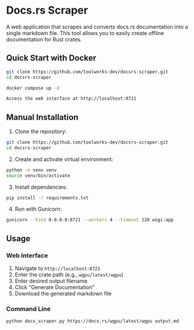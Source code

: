 # Docs.rs Scraper

A web application that scrapes and converts docs.rs documentation into a single markdown file. This tool allows you to easily create offline documentation for Rust crates.

## Quick Start with Docker

```bash
git clone https://github.com/toolworks-dev/docsrs-scraper.git
cd docsrs-scraper

docker compose up -d

Access the web interface at http://localhost:8721
```

## Manual Installation

1. Clone the repository:
```bash
git clone https://github.com/toolworks-dev/docsrs-scraper.git
cd docsrs-scraper
```

2. Create and activate virtual environment:
```bash
python -m venv venv
source venv/bin/activate
```

3. Install dependencies:
```bash
pip install -r requirements.txt
```

4. Run with Gunicorn:
```bash
gunicorn --bind 0.0.0.0:8721 --workers 4 --timeout 120 wsgi:app
```

## Usage

### Web Interface
1. Navigate to `http://localhost:8721`
2. Enter the crate path (e.g., `wgpu/latest/wgpu`)
3. Enter desired output filename
4. Click "Generate Documentation"
5. Download the generated markdown file

### Command Line
```bash
python docs_scraper.py https://docs.rs/wgpu/latest/wgpu output.md
```
